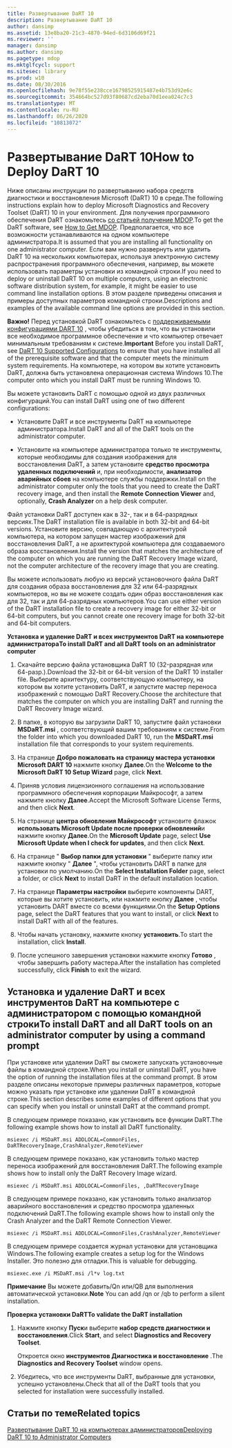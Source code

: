 ```yaml
---
title: Развертывание DaRT 10
description: Развертывание DaRT 10
author: dansimp
ms.assetid: 13e8ba20-21c3-4870-94ed-6d3106d69f21
ms.reviewer: ''
manager: dansimp
ms.author: dansimp
ms.pagetype: mdop
ms.mktglfcycl: support
ms.sitesec: library
ms.prod: w10
ms.date: 08/30/2016
ms.openlocfilehash: 9e78f55e238cce16798525915487e4b753d92e6c
ms.sourcegitcommit: 354664bc527d93f80687cd2eba70d1eea024c7c3
ms.translationtype: MT
ms.contentlocale: ru-RU
ms.lasthandoff: 06/26/2020
ms.locfileid: "10813072"
---
```

# <span data-ttu-id="1409a-103">Развертывание DaRT 10</span><span class="sxs-lookup"><span data-stu-id="1409a-103">How to Deploy DaRT 10</span></span>


<span data-ttu-id="1409a-104">Ниже описаны инструкции по развертыванию набора средств диагностики и восстановления Microsoft (DaRT) 10 в среде.</span><span class="sxs-lookup"><span data-stu-id="1409a-104">The following instructions explain how to deploy Microsoft Diagnostics and Recovery Toolset (DaRT) 10 in your environment.</span></span> <span data-ttu-id="1409a-105">Для получения программного обеспечения DaRT ознакомьтесь [со статьей получение MDOP](https://go.microsoft.com/fwlink/?LinkId=322049).</span><span class="sxs-lookup"><span data-stu-id="1409a-105">To get the DaRT software, see [How to Get MDOP](https://go.microsoft.com/fwlink/?LinkId=322049).</span></span> <span data-ttu-id="1409a-106">Предполагается, что все возможности устанавливаются на одном компьютере администратора.</span><span class="sxs-lookup"><span data-stu-id="1409a-106">It is assumed that you are installing all functionality on one administrator computer.</span></span> <span data-ttu-id="1409a-107">Если вам нужно развернуть или удалить DaRT 10 на нескольких компьютерах, используя электронную систему распространения программного обеспечения, например, вы можете использовать параметры установки из командной строки.</span><span class="sxs-lookup"><span data-stu-id="1409a-107">If you need to deploy or uninstall DaRT 10 on multiple computers, using an electronic software distribution system, for example, it might be easier to use command line installation options.</span></span> <span data-ttu-id="1409a-108">В этом разделе приведены описания и примеры доступных параметров командной строки.</span><span class="sxs-lookup"><span data-stu-id="1409a-108">Descriptions and examples of the available command line options are provided in this section.</span></span>

<span data-ttu-id="1409a-109">**Важно!**  Перед установкой DaRT ознакомьтесь с [поддерживаемыми конфигурациями DART 10](dart-10-supported-configurations.md) , чтобы убедиться в том, что вы установили все необходимое программное обеспечение и что компьютер отвечает минимальным требованиям к системе.</span><span class="sxs-lookup"><span data-stu-id="1409a-109">**Important** Before you install DaRT, see [DaRT 10 Supported Configurations](dart-10-supported-configurations.md) to ensure that you have installed all of the prerequisite software and that the computer meets the minimum system requirements.</span></span> <span data-ttu-id="1409a-110">На компьютере, на котором вы хотите установить DaRT, должна быть установлена операционная система Windows 10.</span><span class="sxs-lookup"><span data-stu-id="1409a-110">The computer onto which you install DaRT must be running Windows 10.</span></span>

 

<span data-ttu-id="1409a-111">Вы можете установить DaRT с помощью одной из двух различных конфигураций.</span><span class="sxs-lookup"><span data-stu-id="1409a-111">You can install DaRT using one of two different configurations:</span></span>

-   <span data-ttu-id="1409a-112">Установите DaRT и все инструменты DaRT на компьютере администратора.</span><span class="sxs-lookup"><span data-stu-id="1409a-112">Install DaRT and all of the DaRT tools on the administrator computer.</span></span>

-   <span data-ttu-id="1409a-113">Установите на компьютере администратора только те инструменты, которые необходимы для создания изображения для восстановления DaRT, а затем установите **средство просмотра удаленных подключений** и, при необходимости, **анализатор аварийных сбоев** на компьютере службы поддержки.</span><span class="sxs-lookup"><span data-stu-id="1409a-113">Install on the administrator computer only the tools that you need to create the DaRT recovery image, and then install the **Remote Connection Viewer** and, optionally, **Crash Analyzer** on a help desk computer.</span></span>

<span data-ttu-id="1409a-114">Файл установки DaRT доступен как в 32-, так и в 64-разрядных версиях.</span><span class="sxs-lookup"><span data-stu-id="1409a-114">The DaRT installation file is available in both 32-bit and 64-bit versions.</span></span> <span data-ttu-id="1409a-115">Установите версию, совпадающую с архитектурой компьютера, на котором запущен мастер изображений для восстановления DaRT, а не архитектурой компьютера для создаваемого образа восстановления.</span><span class="sxs-lookup"><span data-stu-id="1409a-115">Install the version that matches the architecture of the computer on which you are running the DaRT Recovery Image wizard, not the computer architecture of the recovery image that you are creating.</span></span>

<span data-ttu-id="1409a-116">Вы можете использовать любую из версий установочного файла DaRT для создания образа восстановления для 32 или 64-разрядных компьютеров, но вы не можете создать один образ восстановления как для 32, так и для 64-разрядных компьютеров.</span><span class="sxs-lookup"><span data-stu-id="1409a-116">You can use either version of the DaRT installation file to create a recovery image for either 32-bit or 64-bit computers, but you cannot create one recovery image for both 32-bit and 64-bit computers.</span></span>

**<span data-ttu-id="1409a-117">Установка и удаление DaRT и всех инструментов DaRT на компьютере администратора</span><span class="sxs-lookup"><span data-stu-id="1409a-117">To install DaRT and all DaRT tools on an administrator computer</span></span>**

1.  <span data-ttu-id="1409a-118">Скачайте версию файла установщика DaRT 10 (32-разрядная или 64-разр.).</span><span class="sxs-lookup"><span data-stu-id="1409a-118">Download the 32-bit or 64-bit version of the DaRT 10 installer file.</span></span> <span data-ttu-id="1409a-119">Выберите архитектуру, соответствующую компьютеру, на котором вы хотите установить DaRT, и запустите мастер переноса изображений с помощью DaRT Recovery.</span><span class="sxs-lookup"><span data-stu-id="1409a-119">Choose the architecture that matches the computer on which you are installing DaRT and running the DaRT Recovery Image wizard.</span></span>

2.  <span data-ttu-id="1409a-120">В папке, в которую вы загрузили DaRT 10, запустите файл установки **MSDaRT.msi** , соответствующий вашим требованиям к системе.</span><span class="sxs-lookup"><span data-stu-id="1409a-120">From the folder into which you downloaded DaRT 10, run the **MSDaRT.msi** installation file that corresponds to your system requirements.</span></span>

3.  <span data-ttu-id="1409a-121">На странице **Добро пожаловать на страницу мастера установки Microsoft DART 10** нажмите кнопку **Далее**.</span><span class="sxs-lookup"><span data-stu-id="1409a-121">On the **Welcome to the Microsoft DaRT 10 Setup Wizard** page, click **Next**.</span></span>

4.  <span data-ttu-id="1409a-122">Приняв условия лицензионного соглашения на использование программного обеспечения корпорации Майкрософт, а затем нажмите кнопку **Далее**.</span><span class="sxs-lookup"><span data-stu-id="1409a-122">Accept the Microsoft Software License Terms, and then click **Next**.</span></span>

5.  <span data-ttu-id="1409a-123">На странице **центра обновления Майкрософт** установите флажок **использовать Microsoft Update после проверки обновлений**и нажмите кнопку **Далее**.</span><span class="sxs-lookup"><span data-stu-id="1409a-123">On the **Microsoft Update** page, select **Use Microsoft Update when I check for updates**, and then click **Next**.</span></span>

6.  <span data-ttu-id="1409a-124">На странице " **Выбор папки для установки** " выберите папку или нажмите кнопку " **Далее** ", чтобы установить DART в папке для установки по умолчанию.</span><span class="sxs-lookup"><span data-stu-id="1409a-124">On the **Select Installation Folder** page, select a folder, or click **Next** to install DaRT in the default installation location.</span></span>

7.  <span data-ttu-id="1409a-125">На странице **Параметры настройки** выберите компоненты DART, которые вы хотите установить, или нажмите кнопку **Далее** , чтобы установить DART вместе со всеми функциями.</span><span class="sxs-lookup"><span data-stu-id="1409a-125">On the **Setup Options** page, select the DaRT features that you want to install, or click **Next** to install DaRT with all of the features.</span></span>

8.  <span data-ttu-id="1409a-126">Чтобы начать установку, нажмите кнопку **установить**.</span><span class="sxs-lookup"><span data-stu-id="1409a-126">To start the installation, click **Install**.</span></span>

9.  <span data-ttu-id="1409a-127">После успешного завершения установки нажмите кнопку **Готово** , чтобы завершить работу мастера.</span><span class="sxs-lookup"><span data-stu-id="1409a-127">After the installation has completed successfully, click **Finish** to exit the wizard.</span></span>

## <span data-ttu-id="1409a-128">Установка и удаление DaRT и всех инструментов DaRT на компьютере с администратором с помощью командной строки</span><span class="sxs-lookup"><span data-stu-id="1409a-128">To install DaRT and all DaRT tools on an administrator computer by using a command prompt</span></span>


<span data-ttu-id="1409a-129">При установке или удалении DaRT вы сможете запускать установочные файлы в командной строке.</span><span class="sxs-lookup"><span data-stu-id="1409a-129">When you install or uninstall DaRT, you have the option of running the installation files at the command prompt.</span></span> <span data-ttu-id="1409a-130">В этом разделе описаны некоторые примеры различных параметров, которые можно указать при установке или удалении DaRT в командной строке.</span><span class="sxs-lookup"><span data-stu-id="1409a-130">This section describes some examples of different options that you can specify when you install or uninstall DaRT at the command prompt.</span></span>

<span data-ttu-id="1409a-131">В следующем примере показано, как установить все функции DaRT.</span><span class="sxs-lookup"><span data-stu-id="1409a-131">The following example shows how to install all DaRT functionality.</span></span>

``` syntax
msiexec /i MSDaRT.msi ADDLOCAL=CommonFiles, DaRTRecoveryImage,CrashAnalyzer,RemoteViewer 
```

<span data-ttu-id="1409a-132">В следующем примере показано, как установить только мастер переноса изображений для восстановления DaRT.</span><span class="sxs-lookup"><span data-stu-id="1409a-132">The following example shows how to install only the DaRT Recovery Image wizard.</span></span>

``` syntax
msiexec /i MSDaRT.msi ADDLOCAL=CommonFiles, ,DaRTRecoveryImage
```

<span data-ttu-id="1409a-133">В следующем примере показано, как установить только анализатор аварийного восстановления и средство просмотра удаленных подключений DaRT.</span><span class="sxs-lookup"><span data-stu-id="1409a-133">The following example shows how to install only the Crash Analyzer and the DaRT Remote Connection Viewer.</span></span>

``` syntax
msiexec /i MSDaRT.msi ADDLOCAL=CommonFiles,CrashAnalyzer,RemoteViewer 
```

<span data-ttu-id="1409a-134">В следующем примере создается журнал установки для установщика Windows.</span><span class="sxs-lookup"><span data-stu-id="1409a-134">The following example creates a setup log for the Windows Installer.</span></span> <span data-ttu-id="1409a-135">Это полезно для отладки.</span><span class="sxs-lookup"><span data-stu-id="1409a-135">This is valuable for debugging.</span></span>

``` syntax
msiexec.exe /i MSDaRT.msi /l*v log.txt 
```

<span data-ttu-id="1409a-136">**Примечание**  Вы можете добавить/Qn или/QB для выполнения автоматической установки.</span><span class="sxs-lookup"><span data-stu-id="1409a-136">**Note** You can add /qn or /qb to perform a silent installation.</span></span>

 

**<span data-ttu-id="1409a-137">Проверка установки DaRT</span><span class="sxs-lookup"><span data-stu-id="1409a-137">To validate the DaRT installation</span></span>**

1.  <span data-ttu-id="1409a-138">Нажмите кнопку **Пуск**и выберите **набор средств диагностики и восстановления**.</span><span class="sxs-lookup"><span data-stu-id="1409a-138">Click **Start**, and select **Diagnostics and Recovery Toolset**.</span></span>

    <span data-ttu-id="1409a-139">Откроется окно **инструментов Диагностика и восстановление** .</span><span class="sxs-lookup"><span data-stu-id="1409a-139">The **Diagnostics and Recovery Toolset** window opens.</span></span>

2.  <span data-ttu-id="1409a-140">Убедитесь, что все инструменты DaRT, выбранные для установки, успешно установлены.</span><span class="sxs-lookup"><span data-stu-id="1409a-140">Check that all of the DaRT tools that you selected for installation were successfully installed.</span></span>

## <span data-ttu-id="1409a-141">Статьи по теме</span><span class="sxs-lookup"><span data-stu-id="1409a-141">Related topics</span></span>


[<span data-ttu-id="1409a-142">Развертывание DaRT 10 на компьютерах администраторов</span><span class="sxs-lookup"><span data-stu-id="1409a-142">Deploying DaRT 10 to Administrator Computers</span></span>](deploying-dart-10-to-administrator-computers.md)

 

 





